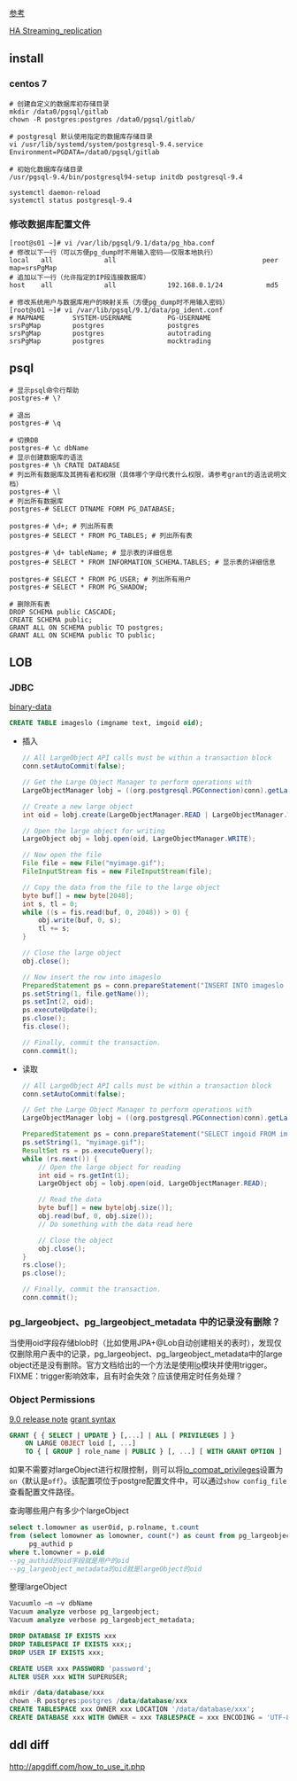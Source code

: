 [参考](https://wiki.postgresql.org/wiki/YUM_Installation)

[HA Streaming_replication](http://wiki.postgresql.org/wiki/Streaming_Replication)

## install

### centos 7

```
# 创建自定义的数据库初存储目录
mkdir /data0/pgsql/gitlab
chown -R postgres:postgres /data0/pgsql/gitlab/

# postgresql 默认使用指定的数据库存储目录
vi /usr/lib/systemd/system/postgresql-9.4.service
Environment=PGDATA=/data0/pgsql/gitlab

# 初始化数据库存储目录
/usr/pgsql-9.4/bin/postgresql94-setup initdb postgresql-9.4

systemctl daemon-reload
systemctl status postgresql-9.4
```


### 修改数据库配置文件

```
[root@s01 ~]# vi /var/lib/pgsql/9.1/data/pg_hba.conf
# 修改以下一行（可以方便pg_dump时不用输入密码——仅限本地执行）
local   all             all                                     peer  map=srsPgMap
# 追加以下一行（允许指定的IP段连接数据库）
host    all             all             192.168.0.1/24           md5

# 修改系统用户与数据库用户的映射关系（方便pg_dump时不用输入密码）
[root@s01 ~]# vi /var/lib/pgsql/9.1/data/pg_ident.conf
# MAPNAME       SYSTEM-USERNAME         PG-USERNAME
srsPgMap        postgres                postgres
srsPgMap        postgres                autotrading
srsPgMap        postgres                mocktrading

```



## psql

```
# 显示psql命令行帮助
postgres-# \?

# 退出
postgres-# \q

# 切换DB
postgres-# \c dbName
# 显示创建数据库的语法
postgres-# \h CRATE DATABASE
# 列出所有数据库及其拥有者和权限（具体哪个字母代表什么权限，请参考grant的语法说明文档）
postgres-# \l
# 列出所有数据库
postgres-# SELECT DTNAME FORM PG_DATABASE;

postgres-# \d+; # 列出所有表
postgres-# SELECT * FROM PG_TABLES; # 列出所有表

postgres-# \d+ tableName; # 显示表的详细信息
postgres-# SELECT * FROM INFORMATION_SCHEMA.TABLES; # 显示表的详细信息

postgres-# SELECT * FROM PG_USER; # 列出所有用户
postgres-# SELECT * FROM PG_SHADOW;

# 删除所有表
DROP SCHEMA public CASCADE;
CREATE SCHEMA public;
GRANT ALL ON SCHEMA public TO postgres;
GRANT ALL ON SCHEMA public TO public;
```

## LOB
### JDBC
[binary-data](http://jdbc.postgresql.org/documentation/80/binary-data.html)

```sql
CREATE TABLE imageslo (imgname text, imgoid oid);
```

* 插入

    ```java
    // All LargeObject API calls must be within a transaction block
    conn.setAutoCommit(false);

    // Get the Large Object Manager to perform operations with
    LargeObjectManager lobj = ((org.postgresql.PGConnection)conn).getLargeObjectAPI();

    // Create a new large object
    int oid = lobj.create(LargeObjectManager.READ | LargeObjectManager.WRITE);

    // Open the large object for writing
    LargeObject obj = lobj.open(oid, LargeObjectManager.WRITE);

    // Now open the file
    File file = new File("myimage.gif");
    FileInputStream fis = new FileInputStream(file);

    // Copy the data from the file to the large object
    byte buf[] = new byte[2048];
    int s, tl = 0;
    while ((s = fis.read(buf, 0, 2048)) > 0) {
        obj.write(buf, 0, s);
        tl += s;
    }

    // Close the large object
    obj.close();

    // Now insert the row into imageslo
    PreparedStatement ps = conn.prepareStatement("INSERT INTO imageslo VALUES (?, ?)");
    ps.setString(1, file.getName());
    ps.setInt(2, oid);
    ps.executeUpdate();
    ps.close();
    fis.close();

    // Finally, commit the transaction.
    conn.commit();
    ```

* 读取

    ```java
    // All LargeObject API calls must be within a transaction block
    conn.setAutoCommit(false);

    // Get the Large Object Manager to perform operations with
    LargeObjectManager lobj = ((org.postgresql.PGConnection)conn).getLargeObjectAPI();

    PreparedStatement ps = conn.prepareStatement("SELECT imgoid FROM imageslo WHERE imgname = ?");
    ps.setString(1, "myimage.gif");
    ResultSet rs = ps.executeQuery();
    while (rs.next()) {
        // Open the large object for reading
        int oid = rs.getInt(1);
        LargeObject obj = lobj.open(oid, LargeObjectManager.READ);

        // Read the data
        byte buf[] = new byte[obj.size()];
        obj.read(buf, 0, obj.size());
        // Do something with the data read here

        // Close the object
        obj.close();
    }
    rs.close();
    ps.close();

    // Finally, commit the transaction.
    conn.commit();
    ```

### pg_largeobject、pg_largeobject_metadata 中的记录没有删除？
当使用oid字段存储blob时（比如使用JPA+@Lob自动创建相关的表时），发现仅仅删除用户表中的记录，pg_largeobject、pg_largeobject_metadata中的large object还是没有删除。官方文档给出的一个方法是使用[lo](http://www.postgresql.org/docs/9.1/static/lo.html)模块并使用trigger。
FIXME：trigger影响效率，且有时会失效？应该使用定时任务处理？

### Object Permissions
[9.0 release note](http://www.postgresql.org/docs/9.0/static/release-9-0.html#AEN101496)
[grant syntax](http://www.postgresql.org/docs/9.0/static/sql-grant.html)
```sql
GRANT { { SELECT | UPDATE } [,...] | ALL [ PRIVILEGES ] }
    ON LARGE OBJECT loid [, ...]
    TO { [ GROUP ] role_name | PUBLIC } [, ...] [ WITH GRANT OPTION ]
```

如果不需要对largeObject进行权限控制，则可以将[lo_compat_privileges](http://www.postgresql.org/docs/9.0/interactive/runtime-config-compatible.html#GUC-LO-COMPAT-PRIVILEGES)设置为`on`（默认是`off`）。该配置项位于postgre配置文件中，可以通过`show config_file`查看配置文件路径。



查询哪些用户有多少个largeObject
```sql
select t.lomowner as userOid, p.rolname, t.count
from (select lomowner as lomowner, count(*) as count from pg_largeobject_metadata group by lomowner ) t,
     pg_authid p
where t.lomowner = p.oid
--pg_authid的oid字段就是用户的oid
--pg_largeobject_metadata的oid就是largeObject的oid
```

整理largeObject
```sql
Vacuumlo –n –v dbName
Vacuum analyze verbose pg_largeobject;
Vacuum analyze verbose pg_largeobject_metadata;

```

```sql
DROP DATABASE IF EXISTS xxx
DROP TABLESPACE IF EXISTS xxx;;
DROP USER IF EXISTS xxx;

CREATE USER xxx PASSWORD 'password';
ALTER USER xxx WITH SUPERUSER;

mkdir /data/database/xxx
chown -R postgres:postgres /data/database/xxx
CREATE TABLESPACE xxx OWNER xxx LOCATION '/data/database/xxx';
CREATE DATABASE xxx WITH OWNER = xxx TABLESPACE = xxx ENCODING = 'UTF-8';

```

## ddl diff
http://apgdiff.com/how_to_use_it.php

